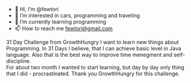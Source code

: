 - 👋 Hi, I’m @fewtori
- 👀 I’m interested in cars, programming and traveling
- 🌱 I’m currently learning programming
- 📫 How to reach me fewtori@gmail.com

31 Day Challenge from GrowthHungry
I want to learn new things about Programming. In 31 Days I believe, that I can achieve basic level in Java language. Also that is the best way to improve time menegment and self-discipline.\
For about two month I wanted to start learning, but day by day only thing that I did - procrastinated. Thank you GrowthHungry for this challenge.
